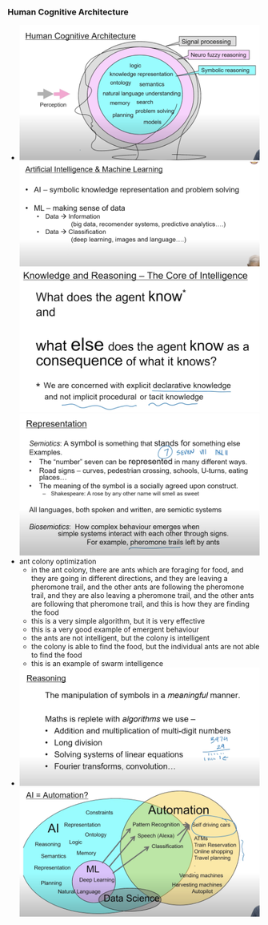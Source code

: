 ### Human Cognitive Architecture
- ![](2023-10-01-11-50-01.png)
![](2023-10-01-11-51-35.png)
![](2023-10-01-11-52-48.png)
![](2023-10-01-11-56-27.png)
- ant colony optimization
    - in the ant colony, there are ants which are foraging for food, and they are going in different directions, and they are leaving a pheromone trail, and the other ants are following the pheromone trail, and they are also leaving a pheromone trail, and the other ants are following that pheromone trail, and this is how they are finding the food
    - this is a very simple algorithm, but it is very effective
    - this is a very good example of emergent behaviour
    - the ants are not intelligent, but the colony is intelligent
    - the colony is able to find the food, but the individual ants are not able to find the food
    - this is an example of swarm intelligence
- ![](2023-10-01-11-58-58.png)
![](2023-10-01-12-00-08.png)